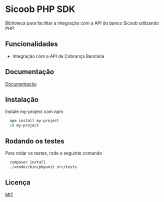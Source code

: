 
# Sicoob PHP SDK

Biblioteca para facilitar a integração com a API do banco Sicoob utilizando PHP.


## Funcionalidades

- Integração com a API de Cobrança Bancária



## Documentação

[Documentação](https://github.com/romeugodoi/sicoob-php-sdk/tree/main/docs)


## Instalação

Instale my-project com npm

```bash
  npm install my-project
  cd my-project
```

## Rodando os testes

Para rodar os testes, rode o seguinte comando

```bash
  composer install
  ./vendor/bin/phpunit src/tests
```


## Licença

[MIT](https://choosealicense.com/licenses/mit/)

